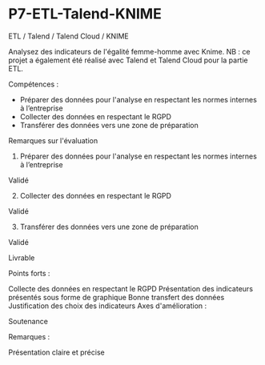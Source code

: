 # P7-ETL-Talend-KNIME
ETL / Talend / Talend Cloud / KNIME

Analysez des indicateurs de l'égalité femme-homme avec Knime.
NB : ce projet a également été réalisé avec Talend et Talend Cloud pour la partie ETL.

Compétences : 
  - Préparer des données pour l'analyse en respectant les normes internes à l’entreprise
  - Collecter des données en respectant le RGPD
  - Transférer des données vers une zone de préparation

Remarques sur l'évaluation

1. Préparer des données pour l'analyse en respectant les normes internes à l’entreprise

Validé 

2. Collecter des données en respectant le RGPD

Validé

3. Transférer des données vers une zone de préparation

Validé 

Livrable

Points forts :

Collecte des données en respectant le RGPD
Présentation des indicateurs présentés sous forme de graphique
Bonne transfert des données 
Justification des choix des indicateurs
Axes d'amélioration :


Soutenance

Remarques :

Présentation claire et précise
